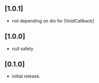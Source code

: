 ## [1.0.1]
* not depending on dio for [VoidCallback]

## [1.0.0]
* null safety

## [0.1.0]
* initial release.
